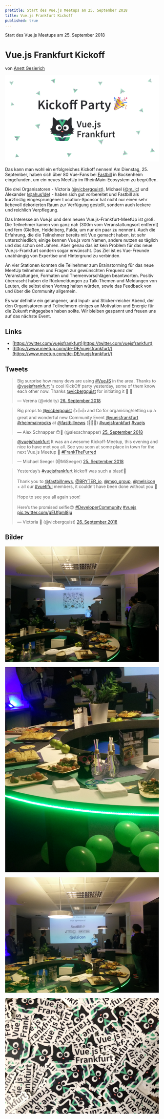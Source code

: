 ```yaml
---
pretitle: Start des Vue.js Meetups am 25. September 2018
title: Vue.js Frankfurt Kickoff
published: true
---
```

Start des Vue.js Meetups am 25. September 2018
# Vue.js Frankfurt Kickoff
von [Anett Gesierich](https://twitter.com/emsuiko)

!["Foto (c) Victoria Bergquist"](../attachments/2018-09-30/img/vuejs-frankfurt-kickoff-101230f4-85b2-46a4-9f7c-d7e33236720f.jpeg)

Das kann man wohl ein erfolgreiches Kickoff nennen! Am Dienstag, 25. September, haben sich über 80 Vue-Fans bei [Fastbill](https://www.fastbill.com/) in Bockenheim eingefunden, um ein neues MeetUp im RheinMain-Ecosystem zu begrüßen.

Die drei Organisatoren - Victoria ([@vicbergquist](https://twitter.com/vicbergquist/)), Michael ([@m_ic](https://twitter.com/m_ic/)) und Alexander ([@ahus1de](https://twitter.com/ahus1de/)) - haben sich gut vorbereitet und Fastbill als kurzfristig eingesprungener Location-Sponsor hat nicht nur einen sehr liebevoll dekorierten Raum zur Verfügung gestellt, sondern auch leckere und reichlich Verpflegung.

Das Interesse an Vue.js und dem neuen Vue.js-Frankfurt-MeetUp ist groß. Die Teilnehmer kamen von ganz nah (300m vom Veranstaltungsort entfernt) und fern (Gießen, Heidelberg, Fulda, um nur ein paar zu nennen). Auch die Erfahrung, die die Teilnehmer bereits mit Vue gemacht haben, ist sehr unterschiedlich; einige kennen Vue.js vom Namen, andere nutzen es täglich und das schon seit Jahren. Aber genau das ist kein Problem für das neue Vue.js-Frankfurt sondern sogar erwünscht. Das Ziel ist es Vue-Freunde unabhängig von Expertise und Hintergrund zu verbinden.

An vier Stationen konnten die Teilnehmer zum Brainstorming für das neue MeetUp teilnehmen und Fragen zur gewünschten Frequenz der Veranstaltungen, Formaten und Themenvorschlägen beantworten. Positiv überrascht haben die Rückmeldungen zu Talk-Themen und Meldungen von Leuten, die selbst einen Vortrag halten würden, sowie das Feedback von und über die Community allgemein.

Es war definitiv ein gelungener, und Input- und Sticker-reicher Abend, der den Organisatoren und Teilnehmern einiges an Motivation und Energie für die Zukunft mitgegeben haben sollte. Wir bleiben gespannt und freuen uns auf das nächste Event.

## Links

- [https://twitter.com/vuejsfrankfurt](https://twitter.com/vuejsfrankfurt)
- [https://www.meetup.com/de-DE/vuejsfrankfurt/](https://www.meetup.com/de-DE/vuejsfrankfurt/)

## Tweets

<blockquote class="twitter-tweet" data-lang="de"><p lang="en" dir="ltr">Big surprise how many devs are using <a href="https://twitter.com/hashtag/VueJS?src=hash&amp;ref_src=twsrc%5Etfw">#VueJS</a> in the area. Thanks to <a href="https://twitter.com/vuejsfrankfurt?ref_src=twsrc%5Etfw">@vuejsfrankfurt</a> &#39;s cool KickOff party yesterday, some of them know each other now. Thanks <a href="https://twitter.com/vicbergquist?ref_src=twsrc%5Etfw">@vicbergquist</a> for initiating it 💪 💪</p>&mdash; Verena (@viddity) <a href="https://twitter.com/viddity/status/1044844267481571329?ref_src=twsrc%5Etfw">26. September 2018</a></blockquote>



<blockquote class="twitter-tweet" data-lang="de"><p lang="en" dir="ltr">Big props to <a href="https://twitter.com/vicbergquist?ref_src=twsrc%5Etfw">@vicbergquist</a> 👍👍👍 and Co for organising/setting up a great and wonderful new Community Event <a href="https://twitter.com/vuejsfrankfurt?ref_src=twsrc%5Etfw">@vuejsfrankfurt</a> <a href="https://twitter.com/hashtag/rheinmainrocks?src=hash&amp;ref_src=twsrc%5Etfw">#rheinmainrocks</a> at <a href="https://twitter.com/fastbillnews?ref_src=twsrc%5Etfw">@fastbillnews</a> (👏👏👏) <a href="https://twitter.com/hashtag/vuejsfrankfurt?src=hash&amp;ref_src=twsrc%5Etfw">#vuejsfrankfurt</a> <a href="https://twitter.com/hashtag/vuejs?src=hash&amp;ref_src=twsrc%5Etfw">#vuejs</a></p>&mdash; Alex Schnapper 😊📱 (@alexschnapper) <a href="https://twitter.com/alexschnapper/status/1044685860329979904?ref_src=twsrc%5Etfw">25. September 2018</a></blockquote>



<blockquote class="twitter-tweet" data-lang="de"><p lang="en" dir="ltr"><a href="https://twitter.com/vuejsfrankfurt?ref_src=twsrc%5Etfw">@vuejsfrankfurt</a> It was an awesome Kickoff-Meetup, this evening and nice to have met you all. See you soon at some place in town for the next Vue.js Meetup 🙂 <a href="https://twitter.com/hashtag/FrankTheFurred?src=hash&amp;ref_src=twsrc%5Etfw">#FrankTheFurred</a></p>&mdash; Michael Seeger (@MiSeeger) <a href="https://twitter.com/MiSeeger/status/1044688521934655489?ref_src=twsrc%5Etfw">25. September 2018</a></blockquote>


<blockquote class="twitter-tweet" data-lang="de"><p lang="en" dir="ltr">Yesterday’s <a href="https://twitter.com/hashtag/vuejsfrankfurt?src=hash&amp;ref_src=twsrc%5Etfw">#vuejsfrankfurt</a> kickoff was such a blast!🎉<br><br>Thank you to <a href="https://twitter.com/fastbillnews?ref_src=twsrc%5Etfw">@fastbillnews</a>, <a href="https://twitter.com/BRYTER_io?ref_src=twsrc%5Etfw">@BRYTER_io</a>, <a href="https://twitter.com/msg_group?ref_src=twsrc%5Etfw">@msg_group</a>, <a href="https://twitter.com/melsicon?ref_src=twsrc%5Etfw">@melsicon</a> + all our <a href="https://twitter.com/hashtag/vuetiful?src=hash&amp;ref_src=twsrc%5Etfw">#vuetiful</a> members, it couldn’t have been done without you 👏<br><br>Hope to see you all again soon!<br><br>Here’s the promised selfie😍 <a href="https://twitter.com/hashtag/DeveloperCommunity?src=hash&amp;ref_src=twsrc%5Etfw">#DeveloperCommunity</a> <a href="https://twitter.com/hashtag/vuejs?src=hash&amp;ref_src=twsrc%5Etfw">#vuejs</a> <a href="https://t.co/gEUfgmI8ju">pic.twitter.com/gEUfgmI8ju</a></p>&mdash; Victoria 🦄 (@vicbergquist) <a href="https://twitter.com/vicbergquist/status/1044862000692637696?ref_src=twsrc%5Etfw">26. September 2018</a></blockquote>



## Bilder

!["Foto (c) Anett Gesierich"](../attachments/2018-09-30/img/IMG_20180925_194311-b2ec3e9a-2960-447a-951e-2d64fe45b842.jpg)

!["Foto (c) Anett Gesierich"](../attachments/2018-09-30/img/IMG_20180925_194011-77bccef6-689f-4220-9168-3ff48b73b700.jpg)

!["Foto (c) Anett Gesierich"](../attachments/2018-09-30/img/IMG_20180925_193855-fb120313-4cfd-4def-92b6-870b0b1359bc.jpg)

!["Foto (c) Victoria Bergquist"](../attachments/2018-09-30/img/vuejs-frankfurt-sticker-c0166f72-6e08-4c88-a275-e59a48e4578a.jpeg)